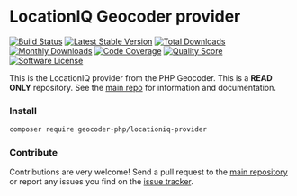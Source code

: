 # LocationIQ Geocoder provider
[![Build Status](https://travis-ci.org/geocoder-php/locationiq-provider.svg?branch=master)](http://travis-ci.org/geocoder-php/locationiq-provider)
[![Latest Stable Version](https://poser.pugx.org/geocoder-php/locationiq-provider/v/stable)](https://packagist.org/packages/geocoder-php/locationiq-provider)
[![Total Downloads](https://poser.pugx.org/geocoder-php/locationiq-provider/downloads)](https://packagist.org/packages/geocoder-php/locationiq-provider)
[![Monthly Downloads](https://poser.pugx.org/geocoder-php/locationiq-provider/d/monthly.png)](https://packagist.org/packages/geocoder-php/locationiq-provider)
[![Code Coverage](https://img.shields.io/scrutinizer/coverage/g/geocoder-php/locationiq-provider.svg?style=flat-square)](https://scrutinizer-ci.com/g/geocoder-php/locationiq-provider)
[![Quality Score](https://img.shields.io/scrutinizer/g/geocoder-php/locationiq-provider.svg?style=flat-square)](https://scrutinizer-ci.com/g/geocoder-php/locationiq-provider)
[![Software License](https://img.shields.io/badge/license-MIT-brightgreen.svg?style=flat-square)](LICENSE)

This is the LocationIQ provider from the PHP Geocoder. This is a **READ ONLY** repository. See the
[main repo](https://github.com/geocoder-php/Geocoder) for information and documentation. 

### Install

```bash
composer require geocoder-php/locationiq-provider
```

### Contribute

Contributions are very welcome! Send a pull request to the [main repository](https://github.com/geocoder-php/Geocoder) or 
report any issues you find on the [issue tracker](https://github.com/geocoder-php/Geocoder/issues).
